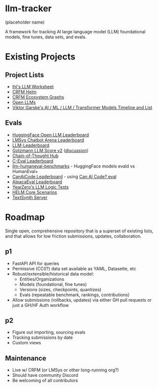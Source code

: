 # llm-tracker
(placeholder name)

A framework for tracking AI large language model (LLM) foundational models, fine tunes, data sets, and evals.

# Existing Projects

## Project Lists
* [lhl's LLM Worksheet](https://docs.google.com/spreadsheets/d/1kT4or6b0Fedd-W_jMwYpb63e1ZR3aePczz3zlbJW-Y4/edit#gid=741531996)
* [CRFM Helm](https://crfm.stanford.edu/helm/)
* [CRFM Ecosystem Graphs](https://crfm.stanford.edu/ecosystem-graphs/)
* [Open LLMs](https://crfm.stanford.edu/ecosystem-graphs/)
* [Viktor Garske's AI / ML / LLM / Transformer Models Timeline and List](https://ai.v-gar.de/ml/transformer/timeline/)

## Evals
* [HuggingFace Open LLM Leaderboard](https://huggingface.co/spaces/HuggingFaceH4/open_llm_leaderboard)
* [LMSys Chatbot Arena Leaderboard](https://chat.lmsys.org/?leaderboard)
* [LLM-Leaderboard](https://llm-leaderboard.streamlit.app/)
* [Gotzmann LLM Score v2](https://docs.google.com/spreadsheets/d/1ikqqIaptv2P4_15Ytzro46YysCldKY7Ub2wcX5H1jCQ/edit#gid=0) ([discussion](https://www.reddit.com/r/LocalLLaMA/comments/13wvd0j/llm_score_v2_modern_models_tested_by_human/))
* [Chain-of-Thought Hub](https://github.com/FranxYao/chain-of-thought-hub)
* [C-Eval Leaderboard](https://cevalbenchmark.com/static/leaderboard.html)
* [llm-humaneval-benchmarks](https://github.com/my-other-github-account/llm-humaneval-benchmarks) - HuggingFace models evald vs HumanEval+
* [CanAiCode Leaderboard](https://huggingface.co/spaces/mike-ravkine/can-ai-code-results) - using [Can AI Code? eval](https://github.com/the-crypt-keeper/can-ai-code)
* [AlpacaEval Leaderboard](https://tatsu-lab.github.io/alpaca_eval/)
* [YearZero's LLM Logic Tests](https://docs.google.com/spreadsheets/d/1NgHDxbVWJFolq8bLvLkuPWKC7i_R6I6W/edit#gid=1278290632)
* [HELM Core Scenarios](https://crfm.stanford.edu/helm/latest/?group=core_scenarios)
* [TextSynth Server](https://bellard.org/ts_server/)


# Roadmap
Single open, comprehensive repository that is a superset of existing lists, and that allows for low friction submissions, updates, collaboration.

## p1
* FastAPI API for queries
* Permissive (CC0?) data set available as YAML, Datasette, etc
* Robust/extensible/historical data model:
  * Entities/Organizations
  * Models (foundational, fine tunes)
  * Versions (sizes, checkpoints, quantizes)
  * Evals (repeatable benchmark, rankings, contributions)
* Allow submissions (rollbacks, updates) via either GH pull requests or just a GH/HF Auth workflow

## p2
* Figure out importing, sourcing evals
* Tracking submissions by date
* Custom views

## Maintenance
* Live w/ CRFM (or LMSys or other long-running org?)
* Should have community Discord
* Be welcoming of all contributors
